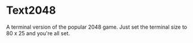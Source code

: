 Text2048
========

A terminal version of the popular 2048 game. Just set the terminal size to 80 x 25 and you're all set.
